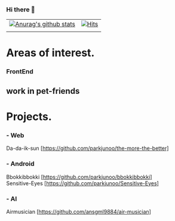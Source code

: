 ### Hi there 👋
| | |
|------|---|
|[![Anurag's github stats](https://github-readme-stats.vercel.app/api?username=parkjunoo)](https://github.com/anuraghazra/github-readme-stats)|[![Hits](https://hits.seeyoufarm.com/api/count/incr/badge.svg?url=https%3A%2F%2Fgithub.com%2Fparkjunoo&count_bg=%230EB615&title_bg=%23555555&icon=&icon_color=%23E7E7E7&title=hits&edge_flat=false)](https://hits.seeyoufarm.com)|
| | |
# Areas of interest.
### FrontEnd
## work in pet-friends

# Projects.
### - Web <br/>
Da-da-ik-sun [https://github.com/parkjunoo/the-more-the-better]
### - Android <br/>
Bbokkibbokki [https://github.com/parkjunoo/bbokkibbokki] <br/>
Sensitive-Eyes [https://github.com/parkjunoo/Sensitive-Eyes]
### - AI
Airmusician [https://github.com/ansgml9884/air-musician]
